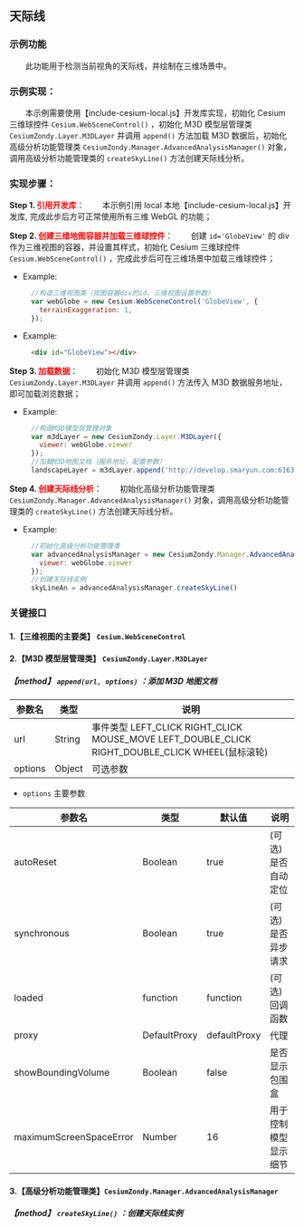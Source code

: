 ## 天际线

### 示例功能

&ensp;&ensp;&ensp;&ensp;此功能用于检测当前视角的天际线，并绘制在三维场景中。

### 示例实现：

&ensp;&ensp;&ensp;&ensp;本示例需要使用【include-cesium-local.js】开发库实现，初始化 Cesium 三维球控件 `Cesium.WebSceneControl()` ，初始化 M3D 模型层管理类 `CesiumZondy.Layer.M3DLayer` 并调用 `append()` 方法加载 M3D 数据后，初始化高级分析功能管理类 `CesiumZondy.Manager.AdvancedAnalysisManager()` 对象，调用高级分析功能管理类的 `createSkyLine()` 方法创建天际线分析。

### 实现步骤：

**Step 1. <font color=red>引用开发库</font>**：
&ensp;&ensp;&ensp;&ensp;本示例引用 local 本地【include-cesium-local.js】开发库, 完成此步后方可正常使用所有三维 WebGL 的功能；

**Step 2. <font color=red>创建三维地图容器并加载三维球控件</font>**：
&ensp;&ensp;&ensp;&ensp;创建 `id='GlobeView'` 的 div 作为三维视图的容器，并设置其样式，初始化 Cesium 三维球控件 `Cesium.WebSceneControl()` ，完成此步后可在三维场景中加载三维球控件；

- Example:

  ```Javascript
    //构造三维视图类（视图容器div的id，三维视图设置参数）
    var webGlobe = new Cesium.WebSceneControl('GlobeView', {
      terrainExaggeration: 1,
    });
  ```

- Example:
  ```html
    <div id="GlobeView"></div>
  ```

**Step 3. <font color=red>加载数据</font>**：
&ensp;&ensp;&ensp;&ensp;初始化 M3D 模型层管理类 `CesiumZondy.Layer.M3DLayer` 并调用 `append()` 方法传入 M3D 数据服务地址，即可加载浏览数据；

- Example:
  ```Javascript
    //构造M3D模型层管理对象
    var m3dLayer = new CesiumZondy.Layer.M3DLayer({
      viewer: webGlobe.viewer
    });
    //加载M3D地图文档（服务地址，配置参数）
    landscapeLayer = m3dLayer.append('http://develop.smaryun.com:6163/igs/rest/g3d/ZondyModels', {});
  ```

**Step 4. <font color=red>创建天际线分析</font>**：
&ensp;&ensp;&ensp;&ensp;初始化高级分析功能管理类 `CesiumZondy.Manager.AdvancedAnalysisManager()` 对象，调用高级分析功能管理类的 `createSkyLine()` 方法创建天际线分析。

- Example:
  ```Javascript
    //初始化高级分析功能管理类
    var advancedAnalysisManager = new CesiumZondy.Manager.AdvancedAnalysisManager({
      viewer: webGlobe.viewer
    });
    //创建天际线实例
    skyLineAn = advancedAnalysisManager.createSkyLine()
  ```

### 关键接口

#### 1.【三维视图的主要类】 `Cesium.WebSceneControl`

#### 2.【M3D 模型层管理类】 `CesiumZondy.Layer.M3DLayer`

##### 【method】 `append(url, options)` ：添加 M3D 地图文档

| 参数名  | 类型   | 说明                                                                                            |
| ------- | ------ | ----------------------------------------------------------------------------------------------- |
| url     | String | 事件类型 LEFT_CLICK RIGHT_CLICK MOUSE_MOVE LEFT_DOUBLE_CLICK RIGHT_DOUBLE_CLICK WHEEL(鼠标滚轮) |
| options | Object | 可选参数                                                                                        |

- `options` 主要参数

| 参数名                  | 类型         | 默认值       | 说明                 |
| ----------------------- | ------------ | ------------ | -------------------- |
| autoReset               | Boolean      | true         | (可选)是否自动定位   |
| synchronous             | Boolean      | true         | (可选)是否异步请求   |
| loaded                  | function     | function     | (可选)回调函数       |
| proxy                   | DefaultProxy | defaultProxy | 代理                 |
| showBoundingVolume      | Boolean      | false        | 是否显示包围盒       |
| maximumScreenSpaceError | Number       | 16           | 用于控制模型显示细节 |

#### 3.【高级分析功能管理类】`CesiumZondy.Manager.AdvancedAnalysisManager`

##### 【method】 `createSkyLine()` ：创建天际线实例
